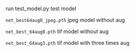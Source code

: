run test_model.py test model

`net_best64aug0_jpeg.pth`
jpeg model without aug

`net_best_64aug0.pth`
tif model without aug

`net_best_64aug3.pth`
tif model with three times aug
